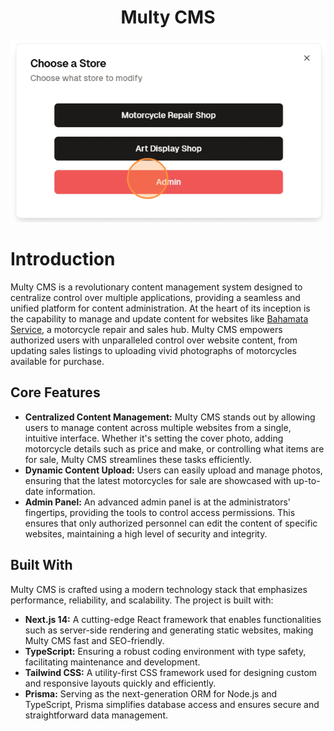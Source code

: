 <h1 align="center">Multy CMS</h1> 
<p align="center">
 <a href="https://scribehow.com/shared/Preview_the_Multy-Web-CMS_features__h0U6x42fSLyS30GEU9hlUA">
 <img src="https://github.com/Captain-Leftovers/assets/blob/master/scribeCMS.gif" alt="Scribe" ></img>
 </a>
</p>
  <h1>Introduction</h1>
    <p>Multy CMS is a revolutionary content management system designed to centralize control over multiple applications, providing a seamless and unified platform for content administration. At the heart of its inception is the capability to manage and update content for websites like <a href="https://www.bahamataservice.com/">Bahamata Service</a>, a motorcycle repair and sales hub. Multy CMS empowers authorized users with unparalleled control over website content, from updating sales listings to uploading vivid photographs of motorcycles available for purchase.</p>
    <h2>Core Features</h2>
    <ul>
        <li><strong>Centralized Content Management:</strong> Multy CMS stands out by allowing users to manage content across multiple websites from a single, intuitive interface. Whether it's setting the cover photo, adding motorcycle details such as price and make, or controlling what items are for sale, Multy CMS streamlines these tasks efficiently.</li>
        <li><strong>Dynamic Content Upload:</strong> Users can easily upload and manage photos, ensuring that the latest motorcycles for sale are showcased with up-to-date information.</li>
        <li><strong>Admin Panel:</strong> An advanced admin panel is at the administrators' fingertips, providing the tools to control access permissions. This ensures that only authorized personnel can edit the content of specific websites, maintaining a high level of security and integrity.</li>
    </ul>
    <h2>Built With</h2>
    <p>Multy CMS is crafted using a modern technology stack that emphasizes performance, reliability, and scalability. The project is built with:</p>
    <ul>
        <li><strong>Next.js 14:</strong> A cutting-edge React framework that enables functionalities such as server-side rendering and generating static websites, making Multy CMS fast and SEO-friendly.</li>
        <li><strong>TypeScript:</strong> Ensuring a robust coding environment with type safety, facilitating maintenance and development.</li>
        <li><strong>Tailwind CSS:</strong> A utility-first CSS framework used for designing custom and responsive layouts quickly and efficiently.</li>
        <li><strong>Prisma:</strong> Serving as the next-generation ORM for Node.js and TypeScript, Prisma simplifies database access and ensures secure and straightforward data management.</li>
    </ul>


